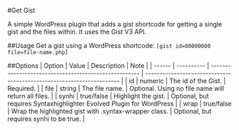 #Get Gist

A simple WordPress plugin that adds a gist shortcode for getting a single gist and the files within. It uses the Gist V3 API.

##Usage
Get a gist using a WordPress shortcode: `[gist id=00000000 file=file-name.php]`

##Options
| Option | Value      | Description                                           | Note                                                                  |
| ------ | ---------- | ----------------------------------------------------- | --------------------------------------------------------------------- |
| id     | numeric    | The id of the Gist.                                   | Required.                                                             |
| file   | string     | The file name.                                        | Optional. Using no file name will return all files.                   |
| synhi  | true/false | Highlight the gist.                                   | Optional, but requires Syntaxhighlighter Evolved Plugin for WordPress |
| wrap   | true/false | Wrap the highlighted gist with .syntax-wrapper class. | Optional, but requires synhi to be true.                              |